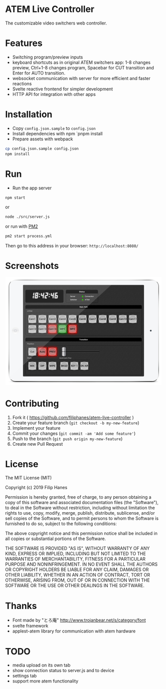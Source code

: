 # ATEM Live Controller
The customizable video switchers web controller.

# Features
- Switching program/preview inputs
- keyboard shortcuts as in original ATEM switchers app: 1-8 changes preview, Ctrl+1-8 changes program, Spacebar for CUT transition and Enter for AUTO transition.
- websocket communication with server for more efficient and faster reactions
- Svelte reactive frontend for simpler development
- HTTP API for integration with other apps

# Installation
- Copy `config.json.sample` to `config.json`
- Install dependencies with npm `pnpm install
- Prepare assets with webpack

```sh
cp config.json.sample config.json
npm install
```

# Run
- Run the app server

```sh
npm start
```
or 
```sh
node ./src/server.js
```
or
run with [PM2](http://pm2.keymetrics.io/)
```sh
pm2 start process.yml
```
Then go to this address in your browser: `http://localhost:8080/`

# Screenshots
![](docs/ipad-mini-demo.png)

# Contributing
1. Fork it ( https://github.com/filiphanes/atem-live-controller )
2. Create your feature branch (`git checkout -b my-new-feature`)
3. Implement your feature
4. Commit your changes (`git commit -am 'Add some feature'`)
5. Push to the branch (`git push origin my-new-feature`)
6. Create new Pull Request

# License
The MIT License (MIT)

Copyright (c) 2019 Filip Hanes

Permission is hereby granted, free of charge, to any person obtaining a copy
of this software and associated documentation files (the "Software"), to deal
in the Software without restriction, including without limitation the rights
to use, copy, modify, merge, publish, distribute, sublicense, and/or sell
copies of the Software, and to permit persons to whom the Software is
furnished to do so, subject to the following conditions:

The above copyright notice and this permission notice shall be included in
all copies or substantial portions of the Software.

THE SOFTWARE IS PROVIDED "AS IS", WITHOUT WARRANTY OF ANY KIND, EXPRESS OR
IMPLIED, INCLUDING BUT NOT LIMITED TO THE WARRANTIES OF MERCHANTABILITY,
FITNESS FOR A PARTICULAR PURPOSE AND NONINFRINGEMENT. IN NO EVENT SHALL THE
AUTHORS OR COPYRIGHT HOLDERS BE LIABLE FOR ANY CLAIM, DAMAGES OR OTHER
LIABILITY, WHETHER IN AN ACTION OF CONTRACT, TORT OR OTHERWISE, ARISING FROM,
OUT OF OR IN CONNECTION WITH THE SOFTWARE OR THE USE OR OTHER DEALINGS IN
THE SOFTWARE.

# Thanks
- Font made by "とろ庵" http://www.trojanbear.net/s/category/font
- svelte framework
- applest-atem library for communication with atem hardware

# TODO
- media upload on its own tab
- show connection status to server.js and to device
- settings tab
- support more atem functionality